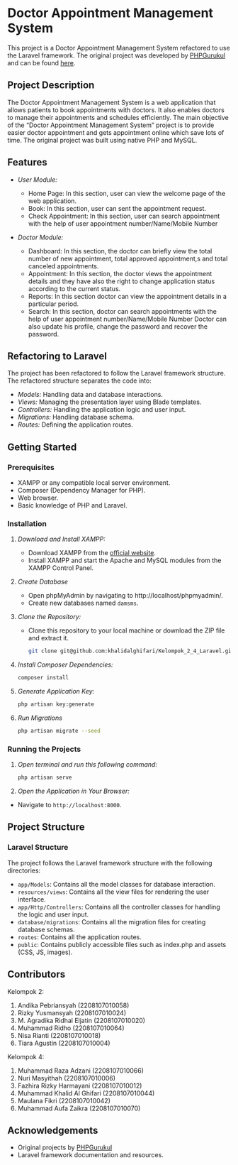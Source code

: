 # Doctor Appointment Management System

This project is a Doctor Appointment Management System refactored to use the Laravel framework. The original project was developed by [PHPGurukul](https://phpgurukul.com/) and can be found [here](https://phpgurukul.com/doctor-appointment-management-system-using-php-and-mysql/).

## Project Description

The Doctor Appointment Management System is a web application that allows patients to book appointments with doctors. It also enables doctors to manage their appointments and schedules efficiently. The main objective of the “Doctor Appointment Management System” project is to provide easier doctor appointment and gets appointment online which save lots of time. The original project was built using native PHP and MySQL.

## Features

- *User Module:*
  - Home Page: In this section, user can view the welcome page of the web application.
  - Book: In this section, user can sent the appointment request.
  - Check Appointment: In this section, user can search appointment with the help of user appointment number/Name/Mobile Number

- *Doctor Module:*
  - Dashboard:  In this section, the doctor can briefly view the total number of new appointment, total approved appointment,s and total canceled appointments.
  - Appointment: In this section, the doctor views the appointment details and they have also the right to change application status according to the current status.
  - Reports: In this section doctor can view the appointment details in a particular period.
  - Search: In this section, doctor can search appointments with the help of user appointment number/Name/Mobile Number
   Doctor can also update his profile, change the password and recover the password.

## Refactoring to Laravel

The project has been refactored to follow the Laravel framework structure. The refactored structure separates the code into:

- *Models:* Handling data and database interactions.
- *Views:* Managing the presentation layer using Blade templates.
- *Controllers:* Handling the application logic and user input.
- *Migrations:* Handling database schema.
- *Routes:* Defining the application routes.

## Getting Started

### Prerequisites

- XAMPP or any compatible local server environment.
- Composer (Dependency Manager for PHP).
- Web browser.
- Basic knowledge of PHP and Laravel.

### Installation

1. *Download and Install XAMPP:*

   - Download XAMPP from the [official website](https://www.apachefriends.org/index.html).
   - Install XAMPP and start the Apache and MySQL modules from the XAMPP Control Panel.
  
2. *Create Database*
   - Open phpMyAdmin by navigating to http://localhost/phpmyadmin/.
   - Create new databases named `damsms`.

2. *Clone the Repository:*

   - Clone this repository to your local machine or download the ZIP file and extract it.

     ```bash
     git clone git@github.com:khalidalghifari/Kelompok_2_4_Laravel.git
     ```
   
3. *Install Composer Dependencies:*
   
   ```bash
   composer install
   ```

4. *Generate Application Key:*
   
   ```bash
   php artisan key:generate
   ```

7. *Run Migrations*
   
   ```bash
   php artisan migrate --seed
   ```

### Running the Projects

1. *Open terminal and run this following command:*
   
   ```bash
   php artisan serve
   ```

2. *Open the Application in Your Browser:*
  - Navigate to `http://localhost:8000`.


## Project Structure

### Laravel Structure

The project follows the Laravel framework structure with the following directories:

- `app/Models`: Contains all the model classes for database interaction.
- `resources/views`: Contains all the view files for rendering the user interface.
- `app/Http/Controllers`: Contains all the controller classes for handling the logic and user input.
- `database/migrations`: Contains all the migration files for creating database schemas.
- `routes`: Contains all the application routes.
- `public`: Contains publicly accessible files such as index.php and assets (CSS, JS, images).

## Contributors

Kelompok 2:
1. Andika Pebriansyah (2208107010058)
2. Rizky Yusmansyah (2208107010024)
3. M. Agradika Ridhal Eljatin (2208107010020)
4. Muhammad Ridho (2208107010064)
5. Nisa Rianti (2208107010018)
6. Tiara Agustin (2208107010004)
   
Kelompok 4:
1. Muhammad Raza Adzani (2208107010066)
2. Nuri Masyithah (2208107010006)
3. Fazhira Rizky Harmayani (2208107010012)
4. Muhammad Khalid Al Ghifari (2208107010044)
5. Maulana Fikri (2208107010042)
6. Muhammad Aufa Zaikra (2208107010070)

## Acknowledgements

- Original projects by [PHPGurukul](https://phpgurukul.com/)
- Laravel framework documentation and resources.
